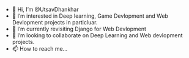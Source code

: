 - 👋 Hi, I’m @UtsavDhankhar
- 👀 I’m interested in Deep learning, Game Devlopment and Web Devlopment projects in particluar.
- 🌱 I’m currently revisiting Django for Web Devlopment
- 💞️ I’m looking to collaborate on Deep Learning and Web devlopment projects.
- 📫 How to reach me...

<!---
UtsavDhankhar/UtsavDhankhar is a ✨ special ✨ repository because its `README.md` (this file) appears on your GitHub profile.
You can click the Preview link to take a look at your changes.
--->
